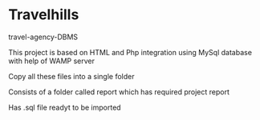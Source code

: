 # Travelhills
travel-agency-DBMS

This project is based on HTML and Php integration using MySql database with help of WAMP server

Copy all these files into a single folder

Consists of a folder called report which has required project report

Has .sql file readyt to be imported
